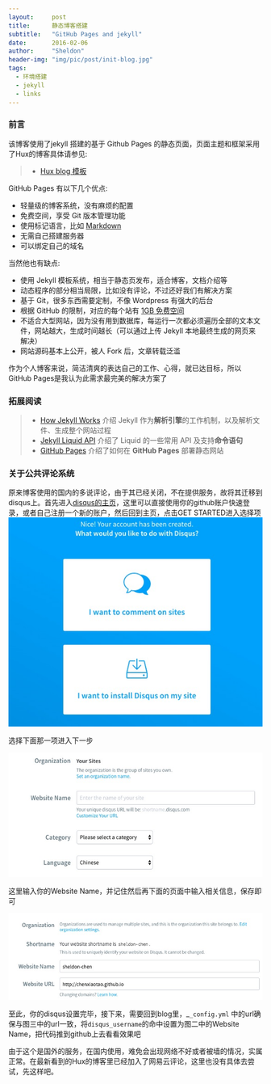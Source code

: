 ```yaml
---
layout:     post
title:      静态博客搭建
subtitle:   "GitHub Pages and jekyll"
date:       2016-02-06
author:     "Sheldon"
header-img: "img/pic/post/init-blog.jpg"
tags:       
  - 环境搭建
  - jekyll
  - links
---
```


### 前言
该博客使用了jekyll 搭建的基于 Github Pages 的静态页面，页面主题和框架采用了Hux的博客具体请参见:

> * [Hux blog 模板](https://github.com/Huxpro/huxpro.github.io/blob/master/README.zh.md)

GitHub Pages 有以下几个优点:

* 轻量级的博客系统，没有麻烦的配置
* 免费空间，享受 Git 版本管理功能
* 使用标记语言，比如 <a href="http://wowubuntu.com/markdown/">Markdown</a>
* 无需自己搭建服务器
* 可以绑定自己的域名

当然他也有缺点:

* 使用 Jekyll 模板系统，相当于静态页发布，适合博客，文档介绍等
* 动态程序的部分相当局限，比如没有评论，不过还好我们有解决方案
* 基于 Git，很多东西需要定制，不像 Wordpress 有强大的后台
* 根据 GitHub 的限制，对应的每个站有 [1GB 免费空间](https://help.github.com/articles/troubleshooting-github-pages-build-failures/#size-limits)
* 不适合大型网站，因为没有用到数据库，每运行一次都必须遍历全部的文本文件，网站越大，生成时间越长（可以通过上传 Jekyll 本地最终生成的网页来解决）
* 网站源码基本上公开，被人 Fork 后，文章转载泛滥

作为个人博客来说，简洁清爽的表达自己的工作、心得，就已达目标，所以GitHub Pages是我认为此需求最完美的解决方案了

### 拓展阅读

> * [How Jekyll Works](http://jekyllbootstrap.com/lessons/jekyll-introduction.html)  介绍 Jekyll 作为**解析引擎**的工作机制，以及解析文件、生成整个网站过程
> * [Jekyll Liquid API](http://jekyllbootstrap.com/api/jekyll-liquid-api.html)  介绍了 Liquid 的一些常用 API 及支持**命令语句**
> * [GitHub Pages](http://jekyllrb.com/docs/github-pages/)  介绍了如何在 **GitHub Pages** 部署静态网站

### 关于公共评论系统

原来博客使用的国内的多说评论，由于其已经关闭，不在提供服务，故将其迁移到disqus上。首先进入[disqus的主页](https://disqus.com/)，这里可以直接使用你的github账户快速登录，或者自己注册一个新的账户，然后回到主页，点击GET STARTED进入选择项
<img src="/assets/images/init_blog/get_start.jpg" />

选择下面那一项进入下一步

<img src="/assets/images/init_blog/new_site.jpg" />

这里输入你的Website Name，并记住然后再下面的页面中输入相关信息，保存即可

<img src="/assets/images/init_blog/config.jpg" />

至此，你的disqus设置完毕，接下来，需要回到blog里，_`_config.yml` 中的url确保与图三中的url一致，将`disqus_username`的命中设置为图二中的Website Name，把代码推到github上去看看效果吧

由于这个是国外的服务，在国内使用，难免会出现网络不好或者被墙的情况，实属正常。在最新看到的Hux的博客里已经加入了网易云评论，这里也没有具体去尝试，先这样吧。
